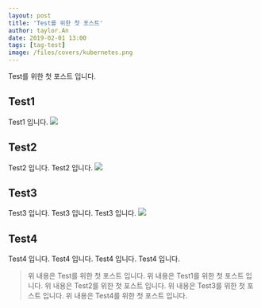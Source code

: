 ```yaml
---
layout: post
title: 'Test를 위한 첫 포스트'
author: taylor.An
date: 2019-02-01 13:00
tags: [tag-test]
image: /files/covers/kubernetes.png
---
```


Test를 위한 첫 포스트 입니다.

## Test1
Test1 입니다.
![](/files/kubernetes-traffic.jpg)

## Test2
Test2 입니다.
Test2 입니다.
![](/files/kubernetes-deploy-pod-normal.gif)


## Test3

Test3 입니다.
Test3 입니다.
Test3 입니다.
![](/files/kubernetes-deploy-pod-error.gif)

## Test4

Test4 입니다.
Test4 입니다.
Test4 입니다.
Test4 입니다.


> 위 내용은 Test를 위한 첫 포스트 입니다.
> 위 내용은 Test1를 위한 첫 포스트 입니다.
> 위 내용은 Test2를 위한 첫 포스트 입니다.
> 위 내용은 Test3를 위한 첫 포스트 입니다.
> 위 내용은 Test4를 위한 첫 포스트 입니다.
